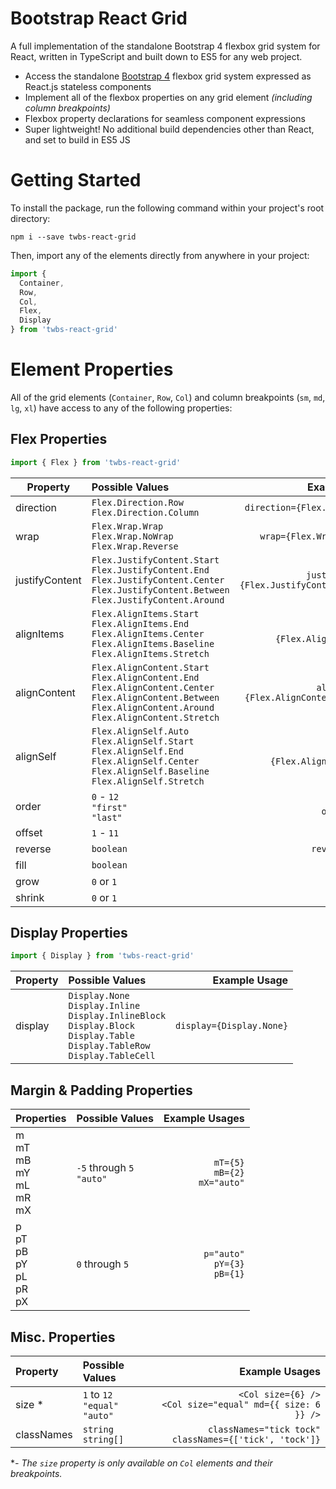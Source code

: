 # Bootstrap React Grid

A full implementation of the standalone Bootstrap 4 flexbox grid system for React, written in TypeScript and built down to ES5 for any web project.

* Access the standalone [Bootstrap 4](https://github.com/twbs/bootstrap) flexbox grid system expressed as React.js stateless components
* Implement all of the flexbox properties on any grid element *(including column breakpoints)*
* Flexbox property declarations for seamless component expressions
* Super lightweight! No additional build dependencies other than React, and set to build in ES5 JS

# Getting Started

To install the package, run the following command within your project's root directory:

```
npm i --save twbs-react-grid
```

Then, import any of the elements directly from anywhere in your project:

```js
import { 
  Container, 
  Row, 
  Col, 
  Flex, 
  Display
} from 'twbs-react-grid'
```

# Element Properties

All of the grid elements (`Container`, `Row`, `Col`) and column breakpoints (`sm`, `md`, `lg`, `xl`) have access to any of the following properties:

## Flex Properties

```js
import { Flex } from 'twbs-react-grid'
```

| Property | Possible Values | Example Usage |
| ------------- |:-------------| -----:|
|direction|`Flex.Direction.Row`<br>`Flex.Direction.Column`|`direction={Flex.Direct.Row}`|
|wrap|`Flex.Wrap.Wrap`<br>`Flex.Wrap.NoWrap`<br>`Flex.Wrap.Reverse`|`wrap={Flex.Wrap.Reverse}`|
|justifyContent|`Flex.JustifyContent.Start`<br>`Flex.JustifyContent.End`<br>`Flex.JustifyContent.Center`<br>`Flex.JustifyContent.Between`<br>`Flex.JustifyContent.Around`<br>|`justifyContent={Flex.JustifyContent.Center}`|
|alignItems|`Flex.AlignItems.Start`<br>`Flex.AlignItems.End`<br>`Flex.AlignItems.Center`<br>`Flex.AlignItems.Baseline`<br>`Flex.AlignItems.Stretch`|`alignItems={Flex.AlignItems.End}`|
|alignContent|`Flex.AlignContent.Start`<br>`Flex.AlignContent.End`<br>`Flex.AlignContent.Center`<br>`Flex.AlignContent.Between`<br>`Flex.AlignContent.Around`<br>`Flex.AlignContent.Stretch`<br>|`alignContent={Flex.AlignContent.Between}`|
|alignSelf|`Flex.AlignSelf.Auto`<br>`Flex.AlignSelf.Start`<br>`Flex.AlignSelf.End`<br>`Flex.AlignSelf.Center`<br>`Flex.AlignSelf.Baseline`<br>`Flex.AlignSelf.Stretch`|`alignSelf={Flex.AlignSelf.Start}`|
|order|`0` -  `12`<br>`"first"`<br>`"last"`|`order={2}`<br>`order="last"`|
|offset|`1` - `11`|`offset={5}`|
|reverse|`boolean`|`reverse={true}`|
|fill|`boolean`|`fill={true}`|
|grow|`0` or `1`|`grow={0}`|
|shrink|`0` or `1`|`shrink={1}`|

## Display Properties

```js
import { Display } from 'twbs-react-grid'
```

| Property | Possible Values | Example Usage |
|:---------|:----------------| -------------:|
|display|`Display.None`<br>`Display.Inline`<br>`Display.InlineBlock`<br>`Display.Block`<br>`Display.Table`<br>`Display.TableRow`<br>`Display.TableCell`|`display={Display.None}`

## Margin & Padding Properties

| Properties | Possible Values | Example Usages |
|:---------|:----------------| -------------:|
|m<br>mT<br>mB<br>mY<br>mL<br>mR<br>mX|`-5` through `5`<br>`"auto"`|`mT={5}`<br>`mB={2}`<br>`mX="auto"`|
|p<br>pT<br>pB<br>pY<br>pL<br>pR<br>pX|`0` through `5`|`p="auto"`<br>`pY={3}`<br>`pB={1}`

## Misc. Properties

| Property | Possible Values | Example Usages |
|:---------|:----------------| --------------:|
|size *|`1` to `12`<br>`"equal"`<br>`"auto"`|`<Col size={6} />`<br>`<Col size="equal" md={{ size: 6 }} />`
|classNames|`string`<br>`string[]`|`classNames="tick tock"`<br>`classNames={['tick', 'tock']}`

**- The `size` property is only available on `Col` elements and their breakpoints.*
